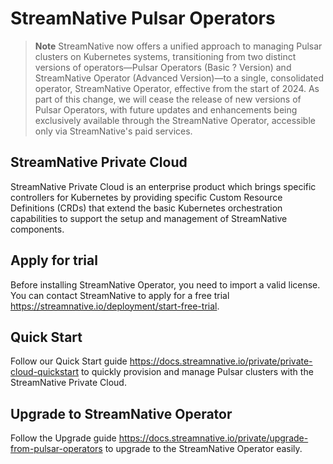 # StreamNative Pulsar Operators 

> **Note**
> StreamNative now offers a unified approach to managing Pulsar clusters on Kubernetes systems, transitioning from two distinct versions of operators—Pulsar Operators (Basic ? Version) and StreamNative Operator (Advanced Version)—to a single, consolidated operator, StreamNative Operator, effective from the start of 2024. As part of this change, we will cease the release of new versions of Pulsar Operators, with future updates and enhancements being exclusively available through the StreamNative Operator, accessible only via StreamNative's paid services.

## StreamNative Private Cloud

StreamNative Private Cloud is an enterprise product which brings specific controllers for Kubernetes by providing specific Custom Resource Definitions (CRDs) that extend the basic Kubernetes orchestration capabilities to support the setup and management of StreamNative components.

##  Apply for trial
Before installing StreamNative Operator, you need to import a valid license. You can contact StreamNative to apply for a free trial https://streamnative.io/deployment/start-free-trial. 

## Quick Start
Follow our Quick Start guide https://docs.streamnative.io/private/private-cloud-quickstart to quickly provision and manage Pulsar clusters with the StreamNative Private Cloud.

## Upgrade to StreamNative Operator
Follow the Upgrade guide https://docs.streamnative.io/private/upgrade-from-pulsar-operators to upgrade to the StreamNative Operator easily.